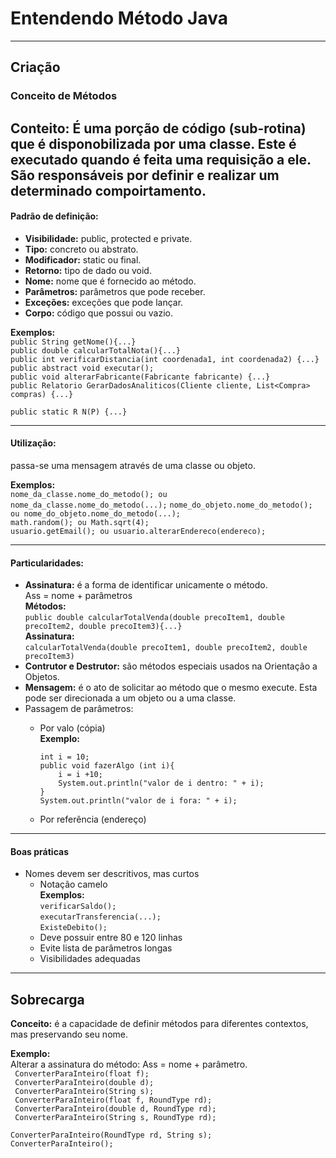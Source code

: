 # Entendendo Método Java

---
## Criação
### Conceito de Métodos

**Conteito:**
É uma porção de código (sub-rotina) que é disponobilizada por uma classe. Este é executado quando é feita uma requisição a ele. São responsáveis por definir e realizar um determinado compoirtamento.
---

#### Padrão de definição:

* **Visibilidade:** public, protected e private.
* **Tipo:** concreto ou abstrato.
* **Modificador:** static ou final.
* **Retorno:** tipo de dado ou void.
* **Nome:** nome que é fornecido ao método.
* **Parâmetros:** parâmetros que pode receber.
* **Exceções:** exceções que pode lançar.
* **Corpo:** código que possui ou vazio.

**Exemplos:**<br>
`public String getNome(){...}`<br>
`public double calcularTotalNota(){...}`<br>
`public int verificarDistancia(int coordenada1, int coordenada2) {...}`<br>
`public abstract void executar();`<br>
`public void alterarFabricante(Fabricante fabricante) {...}`<br>
`public Relatorio GerarDadosAnaliticos(Cliente cliente, List<Compra> compras) {...}`<br>

`public static R N(P) {...}`

---

#### Utilização:
passa-se uma mensagem através de uma classe ou objeto.

**Exemplos:**<br>
`nome_da_classe.nome_do_metodo(); ou nome_da_classe.nome_do_metodo(...);`
`nome_do_objeto.nome_do_metodo(); ou nome_do_objeto.nome_do_metodo(...);`<br>
`math.random(); ou Math.sqrt(4);`<br>
`usuario.getEmail(); ou usuario.alterarEndereco(endereco);`

---

#### Particularidades:

* **Assinatura:** é a forma de identificar unicamente o método.<br>
    Ass = nome + parâmetros<br>
**Métodos:**<br>
    `public double calcularTotalVenda(double precoItem1, double precoItem2, double precoItem3){...}`<br>
**Assinatura:**<br>
`calcularTotalVenda(double precoItem1, double precoItem2, double precoItem3)`
* **Contrutor e Destrutor:** são métodos especiais usados na Orientação a Objetos.
* **Mensagem:** é o ato de solicitar ao método que o mesmo execute. Esta pode ser direcionada a um objeto ou a uma classe.
* Passagem de parâmetros:
  * Por valo (cópia)<br>
  **Exemplo:**<br>
  
        int i = 10;
        public void fazerAlgo (int i){  
            i = i +10;
            System.out.println("valor de i dentro: " + i);
        }
        System.out.println("valor de i fora: " + i);
  * Por referência (endereço)

---
#### Boas práticas
* Nomes devem ser descritivos, mas curtos
  * Notação camelo<br>
  **Exemplos:**<br>
`verificarSaldo();`<br>
`executarTransferencia(...);`<br>
`ExisteDebito();`
  * Deve possuir entre 80 e 120 linhas
  * Evite lista de parâmetros longas
  * Visibilidades adequadas

---
## Sobrecarga

**Conceito:** é a capacidade de definir métodos para diferentes contextos, mas preservando seu nome.

**Exemplo:**<br>
Alterar a assinatura do método: Ass = nome + parâmetro.<br>
` ConverterParaInteiro(float f);`<br>
` ConverterParaInteiro(double d);`<br>
` ConverterParaInteiro(String s);`<br>
` ConverterParaInteiro(float f, RoundType rd);`<br>
` ConverterParaInteiro(double d, RoundType rd);`<br>
` ConverterParaInteiro(String s, RoundType rd);`

`ConverterParaInteiro(RoundType rd, String s);`<br>
`ConverterParaInteiro();`

   
